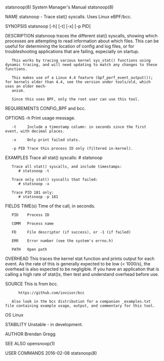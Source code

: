 statsnoop(8)							    System Manager's Manual							  statsnoop(8)

NAME
       statsnoop - Trace stat() syscalls. Uses Linux eBPF/bcc.

SYNOPSIS
       statsnoop [-h] [-t] [-x] [-p PID]

DESCRIPTION
       statsnoop  traces  the  different stat() syscalls, showing which processes are attempting to read information about which files. This can be useful for
       determining the location of config and log files, or for troubleshooting applications that are failing, especially on startup.

       This works by tracing various kernel sys_stat() functions using dynamic tracing, and will need updating to match any changes to these functions.

       This makes use of a Linux 4.4 feature (bpf_perf_event_output()); for kernels older than 4.4, see the version under tools/old, which uses an older mech‐
       anism.

       Since this uses BPF, only the root user can use this tool.

REQUIREMENTS
       CONFIG_BPF and bcc.

OPTIONS
       -h     Print usage message.

       -t     Include a timestamp column: in seconds since the first event, with decimal places.

       -x     Only print failed stats.

       -p PID Trace this process ID only (filtered in-kernel).

EXAMPLES
       Trace all stat() syscalls:
	      # statsnoop

       Trace all stat() syscalls, and include timestamps:
	      # statsnoop -t

       Trace only stat() syscalls that failed:
	      # statsnoop -x

       Trace PID 181 only:
	      # statsnoop -p 181

FIELDS
       TIME(s)
	      Time of the call, in seconds.

       PID    Process ID

       COMM   Process name

       FD     File descriptor (if success), or -1 (if failed)

       ERR    Error number (see the system's errno.h)

       PATH   Open path

OVERHEAD
       This traces the kernel stat function and prints output for each event. As the rate of this is generally expected to be low (< 1000/s), the overhead  is
       also expected to be negligible. If you have an application that is calling a high rate of stat()s, then test and understand overhead before use.

SOURCE
       This is from bcc.

	      https://github.com/iovisor/bcc

       Also look in the bcc distribution for a companion _examples.txt file containing example usage, output, and commentary for this tool.

OS
       Linux

STABILITY
       Unstable - in development.

AUTHOR
       Brendan Gregg

SEE ALSO
       opensnoop(1)

USER COMMANDS								  2016-02-08								  statsnoop(8)
